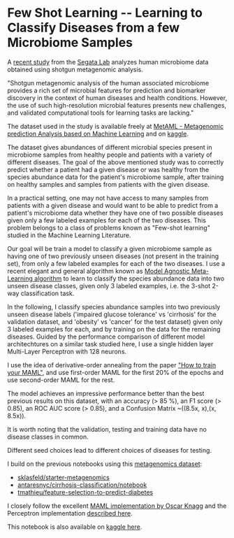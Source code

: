 # Few Shot Learning -- Learning to Classify Diseases from a few Microbiome Samples

A [recent study](https://pubmed.ncbi.nlm.nih.gov/27400279/) from the [Segata Lab](http://segatalab.cibio.unitn.it/) analyzes human microbiome data obtained using shotgun metagenomic analysis.

"Shotgun metagenomic analysis of the human associated microbiome provides a rich set of microbial features for prediction and biomarker discovery in the context of human diseases and health conditions. However, the use of such high-resolution microbial features presents new challenges, and validated computational tools for learning tasks are lacking."

The dataset used in the study is available freely at [MetAML - Metagenomic prediction Analysis based on Machine Learning](https://github.com/SegataLab/metaml) and on [kaggle](https://www.kaggle.com/antaresnyc/metagenomics). 

The dataset gives abundances of different microbial species present in microbiome samples from healthy people and patients  with a variety of different diseases. The goal of the above mentioned study was to correctly predict whether a patient had a given disease or was healthy from the species abundance data for the patient's microbiome sample, after training on healthy samples and samples from patients with the given disease. 

In a practical setting, one may not have access to many samples from patients with a given disease and would want to be able to predict from a patient's microbiome data whether they have one of two possible diseases given only a few labeled examples for each of the two diseases. This problem belongs to a class of problems known as "Few-shot learning" studied in the Machine Learning Literature.

Our goal will be train a model to classify a given microbiome sample as having one of two previously unseen diseases (not present in the training set), from only a few labeled examples for each of the two diseases. I use a recent elegant and general algorithm known as [Model Agnostic Meta-Learning algorithm](https://arxiv.org/abs/1703.03400) to learn to classify the species abundance data into two unseen disease classes, given only 3 labeled examples, i.e. the 3-shot 2-way classification task. 

In the following, I classify species abundance samples into two previously unseen disease labels ('impaired glucose tolerance' vs 'cirrhosis' for the validation dataset, and 'obesity' vs 'cancer' for the test dataset) given only 3 labeled examples for each, and by training on the data for the remaining diseases. Guided by the performance comparison of different model architechtures on a similar task studied here, I use a single hidden layer Multi-Layer Perceptron with 128 neurons.

I use the idea of derivative-order annealing from the paper ["How to train your MAML"](https://arxiv.org/abs/1810.09502), and use first-order MAML for the first 20% of the epochs and use second-order MAML for the rest. 

The model achieves an impressive performance better than the best previous results on this dataset, with an accuracy (> 85 %), an F1 score (> 0.85), an ROC AUC score (> 0.85), and a Confusion Matrix ~((8.5x, x),(x, 8.5x)).

It is worth noting that the validation, testing and training data have no disease classes in common.

Different seed choices lead to different choices of diseases for testing.

I build on the previous notebooks using this [metagenomics dataset](https://www.kaggle.com/antaresnyc/metagenomics): 
* [sklasfeld/starter-metagenomics](https://www.kaggle.com/sklasfeld/starter-metagenomics)
* [antaresnyc/cirrhosis-classification/notebook](https://www.kaggle.com/antaresnyc/cirrhosis-classification/notebook)
* [tmathieu/feature-selection-to-predict-diabetes](https://www.kaggle.com/tmathieu/feature-selection-to-predict-diabetes)

I closely follow the excellent [MAML implementation by Oscar Knagg](https://github.com/oscarknagg/few-shot) and the Perceptron implementation [described here](https://colab.research.google.com/github/bentrevett/pytorch-image-classification/blob/master/1_mlp.ipynb#scrollTo=C6gprB1sO7fy).

This notebook is also available on [kaggle here](https://www.kaggle.com/hrideshkedia/few-shot-learning-for-metagenomics).
